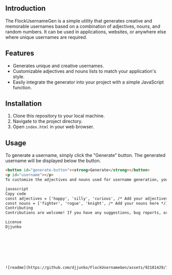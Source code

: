 ## Introduction

The FlockUsernameGen is a simple utility that generates creative and memorable usernames based on a combination of adjectives, nouns, and random numbers. It can be used in applications, websites, or anywhere else where unique usernames are required.



## Features

- Generates unique and creative usernames.
- Customizable adjectives and nouns lists to match your application's style.
- Easily integrate the generator into your project with a simple JavaScript function.

## Installation

1. Clone this repository to your local machine.
2. Navigate to the project directory.
3. Open `index.html` in your web browser.

## Usage

To generate a username, simply click the "Generate" button. The generated username will be displayed below the button.

```html
<button id="generate-button"><strong>Generate</strong></button>
<p id="username"></p>
To customize the adjectives and nouns used for username generation, you can edit the adjectives and nouns arrays in the script section of index.html.

javascript
Copy code
const adjectives = ['happy', 'silly', 'curious', /* Add your adjectives here */];
const nouns = ['fighter', 'rogue', 'knight', /* Add your nouns here */];
Contributing
Contributions are welcome! If you have any suggestions, bug reports, or feature requests, please open an issue or submit a pull request. For major changes, please open an issue first to discuss the changes.

License
Djjunko








![readme](https://github.com/djjunko/FlockUsernameGen/assets/92181429/7f2e2875-b272-4438-9931-a9652e13bbdd)
